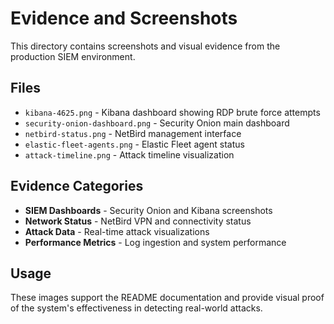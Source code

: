 # Evidence and Screenshots

This directory contains screenshots and visual evidence from the production SIEM environment.

## Files
- `kibana-4625.png` - Kibana dashboard showing RDP brute force attempts
- `security-onion-dashboard.png` - Security Onion main dashboard
- `netbird-status.png` - NetBird management interface
- `elastic-fleet-agents.png` - Elastic Fleet agent status
- `attack-timeline.png` - Attack timeline visualization

## Evidence Categories
- **SIEM Dashboards** - Security Onion and Kibana screenshots
- **Network Status** - NetBird VPN and connectivity status
- **Attack Data** - Real-time attack visualizations
- **Performance Metrics** - Log ingestion and system performance

## Usage
These images support the README documentation and provide visual proof of the system's effectiveness in detecting real-world attacks.
